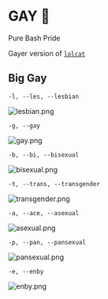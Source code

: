 # GAY 🌈

Pure Bash Pride

Gayer version of [`lolcat`](https://github.com/busyloop/lolcat)

## Big Gay

`-l, --les, --lesbian`

![lesbian.png]()

`-g, --gay`

![gay.png]()

`-b, --bi, --bisexual`

![bisexual.png]()

`-t, --trans, --transgender`

![transgender.png]()

`-a, --ace, --asexual`

![asexual.png]()

`-p, --pan, --pansexual`

![pansexual.png]()

`-e, --enby`

![enby.png]()

